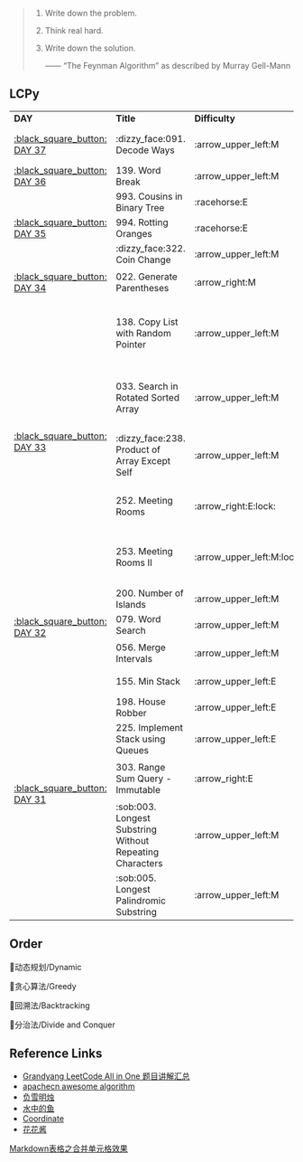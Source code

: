> 1. Write down the problem.
> 2. Think real hard.
> 3. Write down the solution.
> 
>       —— “The Feynman Algorithm” as described by Murray Gell-Mann


LCPy
------


<table>
<tr>
    <td><b>DAY</b></td>
    <td><b>Title</b></td>
    <td><b>Difficulty</b></td>
    <td><b>Resolution</b></td>
    <td><b>Topics</b></td>
</tr>

<tr>
    <td rowspan="1"> <a href="https://github.com/Vida42/Leetcode/issues/40"> :black_square_button: DAY 37 </a> </td>
    <td>:dizzy_face:091. Decode Ways</td>
    <td>:arrow_upper_left:M</td>
    <td><a href="https://github.com/Vida42/Leetcode/blob/master/Warehouse/091._Decode_Ways.md">f(i) depends on f(i-1)&f(i-2)</a></td>
    <td>String & DP</td>
</tr>
<tr>
    <td rowspan="1"> <a href="https://github.com/Vida42/Leetcode/issues/39"> :black_square_button: DAY 36 </a> </td>
    <td>139. Word Break</td>
    <td>:arrow_upper_left:M</td>
    <td><a href="https://github.com/Vida42/Leetcode/blob/master/Warehouse/139._Word_Break.md">DP</a></td>
    <td>DP</td>
</tr>
<tr>
    <td rowspan="3"> <a href="https://github.com/Vida42/Leetcode/issues/38"> :black_square_button: DAY 35 </a> </td>
    <td>993. Cousins in Binary Tree</td>
    <td>:racehorse:E</td>
    <td><a href="https://github.com/Vida42/Leetcode/blob/master/Warehouse/993._Cousins_in_Binary_Tree.md">hash table</a></td>
    <td>Tree</td>
</tr>
<tr>
    <td>994. Rotting Oranges</td>
    <td>:racehorse:E</td>
    <td><a href="https://github.com/Vida42/Leetcode/blob/master/Warehouse/994._Rotting_Oranges.md">BFS</a></td>
    <td>BFS</td>
</tr>
<tr>
    <td>:dizzy_face:322. Coin Change</td>
    <td>:arrow_upper_left:M</td>
    <td><a href="https://github.com/Vida42/Leetcode/blob/master/Warehouse/322._Coin_Change.md">DP or backtracking</a></td>
    <td>DP</td>
</tr>
<tr>
    <td rowspan="1"> <a href="https://github.com/Vida42/Leetcode/issues/37"> :black_square_button: DAY 34 </a> </td>
    <td>022. Generate Parentheses</td>
    <td>:arrow_right:M</td>
    <td><a href="https://github.com/Vida42/Leetcode/blob/master/Warehouse/022._Generate_Parentheses.md">典型回溯练习题</a></td>
    <td>String & Backtracking</td>
</tr>
<tr>
    <td rowspan="5"> <a href="https://github.com/Vida42/Leetcode/issues/36"> :black_square_button: DAY 33 </a> </td>
    <td>138. Copy List with Random Pointer</td>
    <td>:arrow_upper_left:M</td>
    <td><a href="https://github.com/Vida42/Leetcode/blob/master/Warehouse/138._Copy_List_with_Random_Pointer.md">hash table保存random；1复制2过random3拆分</a></td>
    <td>Hash Table & Linked List</td>
</tr>
<tr>
    <td>033. Search in Rotated Sorted Array</td>
    <td>:arrow_upper_left:M</td>
    <td><a href="https://github.com/Vida42/Leetcode/blob/master/Warehouse/033._Search_in_Rotated_Sorted_Array.md">用切下的两半那半有序当作移动middle指针条件</a></td>
    <td>Array & Binary Search</td>
</tr>
<tr>
    <td>:dizzy_face:238. Product of Array Except Self</td>
    <td>:arrow_upper_left:M</td>
    <td><a href="https://github.com/Vida42/Leetcode/blob/master/Warehouse/238._Product_of_Array_Except_Self.md">先顺序得其左乘积，再逆序得其右乘积，再相乘</a></td>
    <td>Array</td>
</tr>
<tr>
    <td>252. Meeting Rooms</td>
    <td>:arrow_right:E:lock:</td>
    <td><a href="https://github.com/Vida42/Leetcode/blob/master/Warehouse/252._Meeting_Rooms.md">排序后判断每个的start与前一个的end</a></td>
    <td>Sort</td>
</tr>
<tr>
    <td>253. Meeting Rooms II</td>
    <td>:arrow_upper_left:M:lock:</td>
    <td><a href="https://github.com/Vida42/Leetcode/blob/master/Warehouse/253._Meeting_Rooms_II.md">最小堆保存当前最先结束会议，和新会议开始时间比较</a></td>
    <td>Sort</td>
</tr>
<tr>
    <td rowspan="3"> <a href="https://github.com/Vida42/Leetcode/issues/35"> :black_square_button: DAY 32 </a> </td>
    <td>200. Number of Islands</td>
    <td>:arrow_upper_left:M</td>
    <td><a href="https://github.com/Vida42/Leetcode/blob/master/Warehouse/200._Number_of_Islands.md">DFS or BFS</a></td>
    <td>BFS & DFS & Union Find</td>
</tr>
<tr>
    <td>079. Word Search</td>
    <td>:arrow_upper_left:M</td>
    <td><a href="https://github.com/Vida42/Leetcode/blob/master/Warehouse/079._Word_Search.md">dfs回溯</a></td>
    <td>Array & Backtracking</td>
</tr>
<tr>
    <td>056. Merge Intervals</td>
    <td>:arrow_upper_left:M</td>
    <td><a href="https://github.com/Vida42/Leetcode/blob/master/Warehouse/056._Merge_Intervals.md">排序后依次判断分情况处理</a></td>
    <td>Array & Sort</td>
</tr>
<tr>
    <td rowspan="6"> <a href="https://github.com/Vida42/Leetcode/issues/34"> :black_square_button: DAY 31 </a> </td>
    <td>155. Min Stack</td>
    <td>:arrow_upper_left:E</td>
    <td><a href="https://github.com/Vida42/Leetcode/blob/master/Warehouse/155._Min_Stack.md">用两个栈实现</a></td>
    <td>Stack & Design</td>
</tr>
<tr>
    <td>198. House Robber</td>
    <td>:arrow_upper_left:E</td>
    <td><a href="https://github.com/Vida42/Leetcode/blob/master/Warehouse/198._House_Robber.md">动态规划</a></td>
    <td>DP</td>
</tr>
<tr>
    <td>225. Implement Stack using Queues</td>
    <td>:arrow_upper_left:E</td>
    <td><a href="https://github.com/Vida42/Leetcode/blob/master/Warehouse/225._Implement_Stack_using_Queues.md">用列表就行</a></td>
    <td>Stack & Design</td>
</tr>
<tr>
    <td>303. Range Sum Query - Immutable</td>
    <td>:arrow_right:E</td>
    <td><a href="https://github.com/Vida42/Leetcode/blob/master/Warehouse/303._Range_Sum_Query_-_Immutable.md">前缀数组保存和，并没用到dp</a></td>
    <td>DP</td>
</tr>
<tr>
    <td>:sob:003. Longest Substring Without Repeating Characters</td>
    <td>:arrow_upper_left:M</td>
    <td><a href="https://github.com/Vida42/Leetcode/blob/master/Warehouse/003._Longest_Substring_Without_Repeating_Characters.md">hash table, slide window</a></td>
    <td>Hash Table & Two Pointers & String</td>
</tr>
<tr>
    <td>:sob:005. Longest Palindromic Substring</td>
    <td>:arrow_upper_left:M</td>
    <td><a href="https://github.com/Vida42/Leetcode/blob/master/Warehouse/005._Longest_Palindromic_Substring.md">Manacher</a></td>
    <td>String & DP</td>
</tr>

</table>



Order
------

:radio_button:动态规划/Dynamic

:radio_button:贪心算法/Greedy

:radio_button:回溯法/Backtracking

:radio_button:分治法/Divide and Conquer



Reference Links
------

* [Grandyang LeetCode All in One 题目讲解汇总](https://www.cnblogs.com/grandyang/p/4606334.html)
* [apachecn awesome algorithm](https://github.com/apachecn/awesome-algorithm)
* [负雪明烛](https://blog.csdn.net/fuxuemingzhu/article/details/85112591)
* [水中的鱼](https://fisherlei.blogspot.com/)
* [Coordinate](https://blog.csdn.net/qq_17550379?t=1)
* [花花酱](https://www.youtube.com/channel/UC5xDNEcvb1vgw3lE21Ack2Q)

[Markdown表格之合并单元格效果](https://blog.csdn.net/loongshawn/article/details/72829090)
